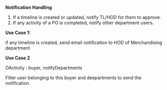 **Notification Handling**

1. If a timeline is created or updated, notify TL/HOD for them to approve.
2. If any activity of a PO is completed, notify other department users.

**Use Case 1:**

if any timeline is created, send email notification to HOD of Merchandising department

**Use Case 2**

OActivity : buyer, notifyDepartments 

Filter user belonging to this buyer and deepartments to send the notification.
    